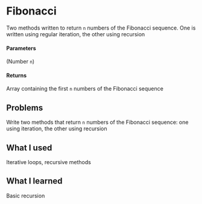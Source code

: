 # Fibonacci
Two methods written to return `n` numbers of the Fibonacci sequence. One is written using regular iteration, the other using recursion

#### Parameters
(Number `n`)

#### Returns
Array containing the first `n` numbers of the Fibonacci sequence

## Problems
Write two methods that return `n` numbers of the Fibonacci sequence: one using iteration, the other using recursion

## What I used
Iterative loops, recursive methods

## What I learned
Basic recursion
